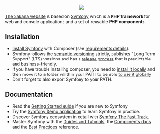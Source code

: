 <p align="center"><a href="https://symfony.com" target="_blank">
    <img src="https://symfony.com/logos/symfony_black_02.svg">
</a></p>

[The Sakana website][1] is based on [Symfony][2] which is a **PHP framework** for web and console applications and a set of reusable
**PHP components**.

Installation
------------

* [Install Symfony][4] with Composer (see [requirements details][3]).
* Symfony follows the [semantic versioning][5] strictly, publishes "Long Term
  Support" (LTS) versions and has a [release process][6] that is predictable and
  business-friendly.
* If you have trouble installing composer, you need to [install it locally][12] and then move it to a folder whithin your PATH to be able [to use it globally][13] 
* Don't forget to also export Symfony to your PATH.

Documentation
-------------

* Read the [Getting Started guide][7] if you are new to Symfony.
* Try the [Symfony Demo application][14] to learn Symfony in practice.
* Discover Symfony ecosystem in detail with [Symfony The Fast Track][15].
* Master Symfony with the [Guides and Tutorials][8], the [Components docs][9]
  and the [Best Practices][10] reference.


[1]: https://www.sakanasport.com/
[2]: https://symfony.com
[3]: https://symfony.com/doc/current/reference/requirements.html
[4]: https://symfony.com/doc/current/setup.html
[5]: https://semver.org
[6]: https://symfony.com/doc/current/contributing/community/releases.html
[7]: https://symfony.com/doc/current/page_creation.html
[8]: https://symfony.com/doc/current/index.html
[9]: https://symfony.com/doc/current/components/index.html
[10]: https://symfony.com/doc/current/best_practices/index.html
[11]: https://symfony.com/community
[12]: https://www.sakanasport.com/
[12]: https://getcomposer.org/download/
[13]: https://getcomposer.org/doc/00-intro.md#globally
[14]: https://github.com/symfony/symfony-demo
[15]: https://symfony.com/book